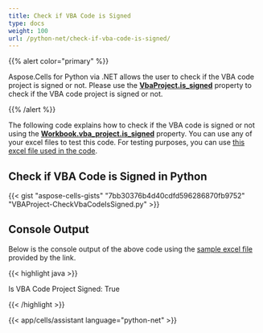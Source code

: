 ```yaml
---
title: Check if VBA Code is Signed
type: docs
weight: 100
url: /python-net/check-if-vba-code-is-signed/
---
```


{{% alert color="primary" %}}

Aspose.Cells for Python via .NET allows the user to check if the VBA code project is signed or not. Please use the [**VbaProject.is_signed**](https://reference.aspose.com/cells/python-net/aspose.cells.vba/vbaproject/is_signed) property to check if the VBA code project is signed or not.

{{% /alert %}}

The following code explains how to check if the VBA code is signed or not using the [**Workbook.vba_project.is_signed**](https://reference.aspose.com/cells/python-net/aspose.cells.vba/vbaproject/is_signed) property. You can use any of your excel files to test this code. For testing purposes, you can use [this excel file used in the code](5115032.xlsm).

## **Check if VBA Code is Signed in Python**

{{< gist "aspose-cells-gists" "7bb30376b4d40cdfd596286870fb9752" "VBAProject-CheckVbaCodeIsSigned.py" >}}

## Console Output

Below is the console output of the above code using the [sample excel file](5115032.xlsm) provided by the link.

{{< highlight java >}}

Is VBA Code Project Signed: True

{{< /highlight >}}

{{< app/cells/assistant language="python-net" >}}